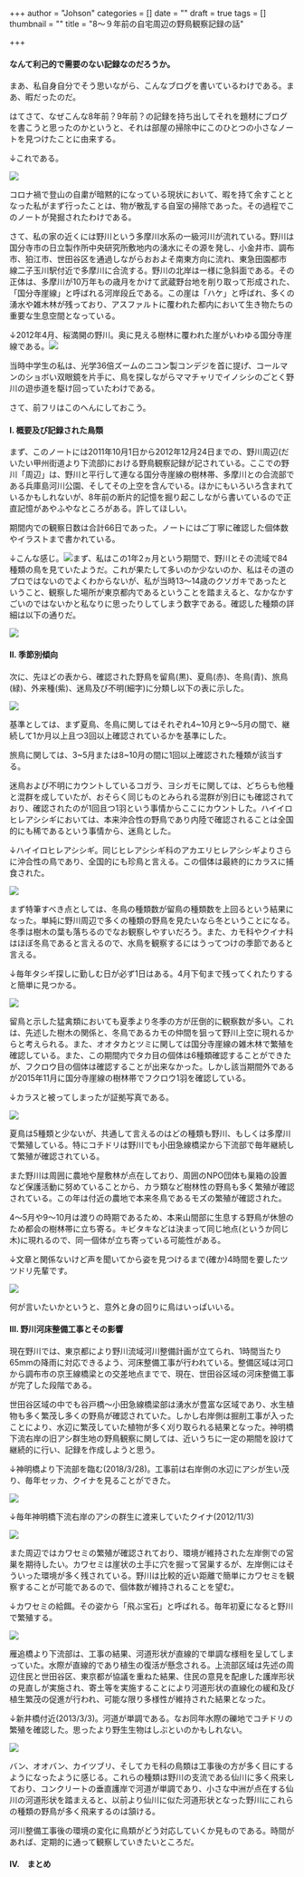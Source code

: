 +++
author = "Johson"
categories = []
date = ""
draft = true
tags = []
thumbnail = ""
title = "8～９年前の自宅周辺の野鳥観察記録の話"

+++
#### なんて利己的で需要のない記録なのだろうか。

まあ、私自身自分でそう思いながら、こんなブログを書いているわけである。まあ、暇だったのだ。

はてさて、なぜこんな8年前？9年前？の記録を持ち出してそれを題材にブログを書こうと思ったのかというと、それは部屋の掃除中にこのひとつの小さなノートを見つけたことに由来する。

↓これである。

![](/img/DSCN1797.JPG)

コロナ禍で登山の自粛が暗黙的になっている現状において、暇を持て余すこととなった私がまず行ったことは、物が散乱する自室の掃除であった。その過程でこのノートが発掘されたわけである。

さて、私の家の近くには野川という多摩川水系の一級河川が流れている。野川は国分寺市の日立製作所中央研究所敷地内の湧水にその源を発し、小金井市、調布市、狛江市、世田谷区を通過しながらおおよそ南東方向に流れ、東急田園都市線二子玉川駅付近で多摩川に合流する。野川の北岸は一様に急斜面である。その正体は、多摩川が10万年もの歳月をかけて武蔵野台地を削り取って形成された、「国分寺崖線」と呼ばれる河岸段丘である。この崖は「ハケ」と呼ばれ、多くの湧水や雑木林が残っており、アスファルトに覆われた都内において生き物たちの重要な生息空間となっている。

↓2012年4月、桜満開の野川。奥に見える樹林に覆われた崖がいわゆる国分寺崖線である。![](/img/kokubunjigaisensakuranogawa201204.jpeg)

当時中学生の私は、光学36倍ズームのニコン製コンデジを首に提げ、コールマンのショボい双眼鏡を片手に、鳥を探しながらママチャリでイノシシのごとく野川の遊歩道を駆け回っていたわけである。

さて、前フリはこのへんにしておこう。

#### Ⅰ. 概要及び記録された鳥類

まず、このノートには2011年10月1日から2012年12月24日までの、野川周辺(だいたい甲州街道より下流部)における野鳥観察記録が記されている。ここでの野川「周辺」は、野川と平行して連なる国分寺崖線の樹林帯、多摩川との合流部である兵庫島河川公園、そしてその上空を含んでいる。ほかにもいろいろ含まれているかもしれないが、8年前の断片的記憶を掘り起こしながら書いているので正直記憶があやふやなところがある。許してほしい。

期間内での観察日数は合計66日であった。ノートにはご丁寧に確認した個体数やイラストまで書かれている。

↓こんな感じ。![](/img/DSCN1798.JPG)まず、私はこの1年2ヵ月という期間で、野川とその流域で84種類の鳥を見ていたようだ。これが果たして多いのか少ないのか、私はその道のプロではないのでよくわからないが、私が当時13～14歳のクソガキであったということ、観察した場所が東京都内であるということを踏まえると、なかなかすごいのではないかと私なりに思ったりしてしまう数字である。確認した種類の詳細は以下の通りだ。

![](/img/messageImage_1589374177078.jpg)

#### Ⅱ. 季節別傾向

次に、先ほどの表から、確認された野鳥を留鳥(黒)、夏鳥(赤)、冬鳥(青)、旅鳥(緑)、外来種(紫)、迷鳥及び不明(細字)に分類し以下の表に示した。

![](/img/messageImage_1589385061733.jpg)

基準としては、まず夏鳥、冬鳥に関してはそれぞれ4\~10月と9～5月の間で、継続して1か月以上且つ3回以上確認されているかを基準にした。

旅鳥に関しては、3\~5月または8\~10月の間に1回以上確認された種類が該当する。

迷鳥および不明にカウントしているコガラ、ヨシガモに関しては、どちらも他種と混群を成していたが、おそらく同じものとみられる混群が別日にも確認されており、確認されたのが1回且つ1羽という事情からここにカウントした。ハイイロヒレアシシギにおいては、本来沖合性の野鳥であり内陸で確認されることは全国的にも稀であるという事情から、迷鳥とした。

↓ハイイロヒレアシシギ。同じヒレアシシギ科のアカエリヒレアシシギよりさらに沖合性の鳥であり、全国的にも珍鳥と言える。この個体は最終的にカラスに捕食された。

![](/img/haiir.jpeg)

まず特筆すべき点としては、冬鳥の種類数が留鳥の種類数を上回るという結果になった。単純に野川周辺で多くの種類の野鳥を見たいなら冬ということになる。冬季は樹木の葉も落ちるのでなお観察しやすいだろう。また、カモ科やクイナ科はほぼ冬鳥であると言えるので、水鳥を観察するにはうってつけの季節であると言える。

↓毎年タシギ探しに勤しむ日が必ず1日はある。4月下旬まで残ってくれたりすると簡単に見つかる。

![](/img/tasigiiiii.jpeg)

留鳥と示した猛禽類においても夏季より冬季の方が圧倒的に観察数が多い。これは、先述した樹木の関係と、冬鳥であるカモの仲間を狙って野川上空に現れるからと考えられる。また、オオタカとツミに関しては国分寺崖線の雑木林で繁殖を確認している。また、この期間内でタカ目の個体は6種類確認することができたが、フクロウ目の個体は確認することが出来なかった。しかし該当期間外であるが2015年11月に国分寺崖線の樹林帯でフクロウ1羽を確認している。

↓カラスと被ってしまったが証拠写真である。

![](/img/12249571_410481255817432_37478633239220696_n.jpg)

夏鳥は5種類と少ないが、共通して言えるのはどの種類も野川、もしくは多摩川で繁殖している。特にコチドリは野川でも小田急線橋梁から下流部で毎年継続して繁殖が確認されている。

また野川は周囲に農地や屋敷林が点在しており、周囲のNPO団体も巣箱の設置など保護活動に努めていることから、カラ類など樹林性の野鳥も多く繁殖が確認されている。この年は付近の農地で本来冬鳥であるモズの繁殖が確認された。

4～5月や9～10月は渡りの時期であるため、本来山間部に生息する野鳥が休憩のため都会の樹林帯に立ち寄る。キビタキなどは決まって同じ地点(というか同じ木)に現れるので、同一個体が立ち寄っている可能性がある。

↓文章と関係ないけど声を聞いてから姿を見つけるまで(確か)4時間を要したツツドリ先輩です。

![](/img/tuttu.jpeg)

何が言いたいかというと、意外と身の回りに鳥はいっぱいいる。

#### Ⅲ. 野川河床整備工事とその影響

現在野川では、東京都により野川流域河川整備計画が立てられ、1時間当たり65mmの降雨に対応できるよう、河床整備工事が行われている。整備区域は河口から調布市の京王線橋梁との交差地点までで、現在、世田谷区域の河床整備工事が完了した段階である。

世田谷区域の中でも谷戸橋～小田急線橋梁部は湧水が豊富な区域であり、水生植物も多く繁茂し多くの野鳥が確認されていた。しかし右岸側は掘削工事が入ったことにより、水辺に繁茂していた植物が多く刈り取られる結果となった。神明橋下流右岸の旧アシ群生地の野鳥観察に関しては、近いうちに一定の期間を設けて継続的に行い、記録を作成しようと思う。

↓神明橋より下流部を臨む(2018/3/28)。工事前は右岸側の水辺にアシが生い茂り、毎年セッカ、クイナを見ることができた。

![](/img/download.jpeg)

↓毎年神明橋下流右岸のアシの群生に渡来していたクイナ(2012/11/3)

![](/img/kuina.jpeg)

また周辺ではカワセミの繁殖が確認されており、環境が維持された左岸側での営巣を期待したい。カワセミは崖状の土手に穴を掘って営巣するが、左岸側にはそういった環境が多く残されている。野川は比較的近い距離で簡単にカワセミを観察することが可能であるので、個体数が維持されることを望む。

↓カワセミの給餌。その姿から「飛ぶ宝石」と呼ばれる。毎年初夏になると野川で繁殖する。

![](/img/kawasemi3.jpeg)

雁追橋より下流部は、工事の結果、河道形状が直線的で単調な様相を呈してしまっていた。水際が直線的であり植生の復活が懸念される。上流部区域は先述の周辺住民と世田谷区、東京都が協議を重ねた結果、住民の意見を配慮した護岸形状の見直しが実施され、寄土等を実施することにより河道形状の直線化の緩和及び植生繁茂の促進が行われ、可能な限り多様性が維持された結果となった。

↓新井橋付近(2013/3/3)。河道が単調である。なお同年水際の礫地でコチドリの繁殖を確認した。思ったより野生生物はしぶといのかもしれない。

![](/img/nogawa.jpeg)

バン、オオバン、カイツブリ、そしてカモ科の鳥類は工事後の方が多く目にするようになったように感じる。これらの種類は野川の支流である仙川に多く飛来しており、コンクリートの垂直護岸で河道が単調であり、小さな中洲が点在する仙川の河道形状を踏まえると、以前より仙川に似た河道形状となった野川にこれらの種類の野鳥が多く飛来するのは頷ける。

河川整備工事後の環境の変化に鳥類がどう対応していくか見ものである。時間があれば、定期的に通って観察していきたいところだ。

#### Ⅳ.　まとめ